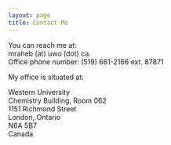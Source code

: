 ```yaml
---
layout: page
title: Contact Me
---
```


<p>You can reach me at:<br/>
mraheb (at) uwo (dot) ca.<br/>
​Office phone number:  (519) 661-2166 ext. 87871
​</p>

My office is situated at:
<p>
	Western University<br/>
	Chemistry Building, Room 062<br/>
	1151 Richmond Street<br/>
	London, Ontario<br/>
	N6A 5B7<br/>
	Canada
</p>
